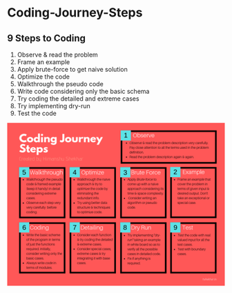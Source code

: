 # Coding-Journey-Steps
## 9 Steps to Coding
1. Observe & read the problem
2. Frame an example
3. Apply brute-force to get naive solution
4. Optimize the code
5. Walkthrough the pseudo code
6. Write code considering only the basic schema
7. Try coding the detailed and extreme cases
8. Try implementing dry-run
9. Test the code

![Alt text](https://github.com/h-shekhar/Coding-Journey-Steps/blob/master/Coding_Steps.png?raw=true "Title")
